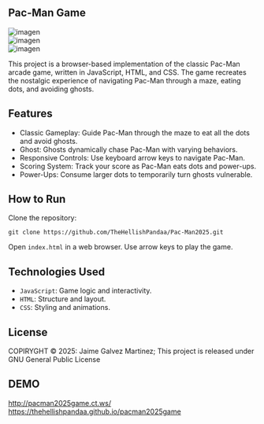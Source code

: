 ## Pac-Man Game

![imagen](https://github.com/user-attachments/assets/819ae954-c5e6-4a71-805c-d6e81f106a62)
<br>
![imagen](https://github.com/user-attachments/assets/2f8170c1-e740-431b-a5ac-c816052e081c)
<br>
![imagen](https://github.com/user-attachments/assets/68e1f292-f9c2-4508-a3d7-f21049d12eaa)



This project is a browser-based implementation of the classic Pac-Man arcade game, written in JavaScript, HTML, and CSS. The game recreates the nostalgic experience of navigating Pac-Man through a maze, eating dots, and avoiding ghosts.

## Features
- Classic Gameplay: Guide Pac-Man through the maze to eat all the dots and avoid ghosts.
- Ghost: Ghosts dynamically chase Pac-Man with varying behaviors.
- Responsive Controls: Use keyboard arrow keys to navigate Pac-Man.
- Scoring System: Track your score as Pac-Man eats dots and power-ups.
- Power-Ups: Consume larger dots to temporarily turn ghosts vulnerable.
  
## How to Run

   Clone the repository:

    git clone https://github.com/TheHellishPandaa/Pac-Man2025.git

 Open ``` index.html ``` in a web browser.
 Use arrow keys to play the game.

## Technologies Used

  - ```JavaScript```: Game logic and interactivity.
  - ```HTML```: Structure and layout.
  - ```CSS```: Styling and animations.

## License

COPIRYGHT &COPY; 2025: Jaime Galvez Martinez; This project is released under GNU General Public License

## DEMO

http://pacman2025game.ct.ws/
https://thehellishpandaa.github.io/pacman2025game
